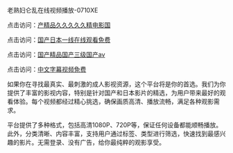 老熟妇仑乱在线视频播放-0710XE

点击访问：<a href="https://heiliaoow5kzm.pages.dev">产精品久久久久久精电影国</a>

点击访问：<a href="https://heiliao2dmwwy.pages.dev">国产日本一线在线观看免费</a>

点击访问：<a href="https://heiliaoll4qsx.pages.dev">国产精品国产三级国产aⅴ</a>

点击访问：<a href="https://heiliaowzu4ur.pages.dev">中文字幕视频免费</a>

如果你在寻找最真实、最刺激的成人影视资源，这个平台将是你的首选。我们为你提供了丰富的影视内容，特别是针对国产和日本影片的精选，为用户带来最好的观看体验。每个视频都经过精心挑选，确保画质高清、播放流畅，满足各种观影需求。

平台提供了多种格式，包括高清1080P、720P等，保证任何设备都能顺畅播放。此外，分类清晰、内容丰富，支持用户通过标签、类型进行筛选，快速找到最感兴趣的影片。无需登录、没有广告，给你最纯粹的观影享受。

<span style="display:none;">[Canonical link](https://github.com/ujm20250710/ujm14 )</span>
